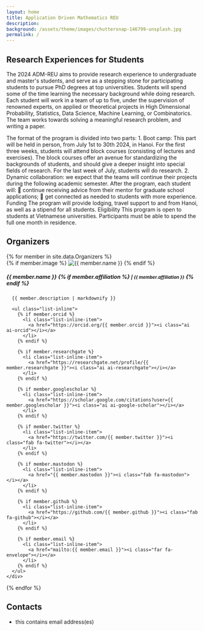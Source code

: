 ```yaml
---
layout: home
title: Application Driven Mathematics REU
description:
background: /assets/theme/images/chuttersnap-146799-unsplash.jpg
permalink: /
---
```

## Research Experiences for Students

<p>
The 2024 ADM-REU aims to provide research experience to undergraduate and master's students, and serve as a
stepping stone for participating students to pursue PhD degrees at top universities. Students will spend
some of the time learning the necessary background while doing research. Each student will work in a
team of up to five, under the supervision of renowned experts, on applied or theoretical projects in High
Dimensional Probability, Statistics, Data Science, Machine Learning, or Combinatorics. The team works
towards solving a meaningful research problem, and writing a paper.
</p>  
The format of the program is divided into two parts:
1. Boot camp: This part will be held in person, from July 1st to 30th 2024, in Hanoi. For the first
three weeks, students will attend block courses (consisting of lectures and exercises). The block
courses offer an avenue for standardizing the backgrounds of students, and should give a deeper
insight into special fields of research. For the last week of July, students will do research.
2. Dynamic collaboration: we expect that the teams will continue their projects during the
following academic semester.
After the program, each student will:
 continue receiving advice from their mentor for graduate school applications;
 get connected as needed to students with more experience.
Funding
The program will provide lodging, travel support to and from Hanoi, as well as a stipend for all students.
Eligibility
This program is open to students at Vietnamese universities. Participants must be able to spend the full
one month in residence.

## Organizers
<div class="row cards mt-4">
{% for member in site.data.Organizers %}
  <div class="d-flex team-member col-md-6">
    <div class="flex-shrink-0 me-3">
      {% if member.image %}
        <img src="{{ member.image | relative_url }}" alt="{{ member.name }}">
      {% endif %}
    </div>
    <div>
      <h5 id="{{ member.name | strip | url_encode }}">
        {{ member.name }}
        {% if member.affiliation %}
          <small class="text-muted">| {{ member.affiliation }}</small>
        {% endif %}
      </h5>

      {{ member.description | markdownify }}

      <ul class="list-inline">
        {% if member.orcid %}
          <li class="list-inline-item">
            <a href="https://orcid.org/{{ member.orcid }}"><i class="ai ai-orcid"></i></a>
          </li>
        {% endif %}

        {% if member.researchgate %}
          <li class="list-inline-item">
            <a href="https://researchgate.net/profile/{{ member.researchgate }}"><i class="ai ai-researchgate"></i></a>
          </li>
        {% endif %}
        
        {% if member.googlescholar %}
          <li class="list-inline-item">
            <a href="https://scholar.google.com/citations?user={{ member.googlescholar }}"><i class="ai ai-google-scholar"></i></a>
          </li>
        {% endif %}

        {% if member.twitter %}
          <li class="list-inline-item">
            <a href="https://twitter.com/{{ member.twitter }}"><i class="fab fa-twitter"></i></a>
          </li>
        {% endif %}

        {% if member.mastodon %}
          <li class="list-inline-item">
            <a href="{{ member.mastodon }}"><i class="fab fa-mastodon"></i></a>
          </li>
        {% endif %}

        {% if member.github %}
          <li class="list-inline-item">
            <a href="https://github.com/{{ member.github }}"><i class="fab fa-github"></i></a>
          </li>
        {% endif %}

        {% if member.email %}
          <li class="list-inline-item">
            <a href="mailto:{{ member.email }}"><i class="far fa-envelope"></i></a>
          </li>
        {% endif %}
      </ul>
    </div>
  </div>
{% endfor %}
</div>

## Contacts
- this contains email address(es)
